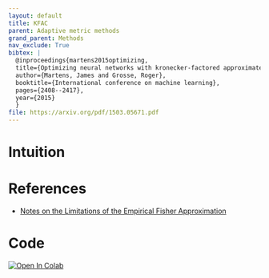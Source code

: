 ```yaml
---
layout: default
title: KFAC
parent: Adaptive metric methods
grand_parent: Methods
nav_exclude: True
bibtex: |
  @inproceedings{martens2015optimizing,
  title={Optimizing neural networks with kronecker-factored approximate curvature},
  author={Martens, James and Grosse, Roger},
  booktitle={International conference on machine learning},
  pages={2408--2417},
  year={2015}
  }
file: https://arxiv.org/pdf/1503.05671.pdf
---
```

# Intuition
# References
* [Notes on the Limitations of the Empirical Fisher Approximation](https://www.inference.vc/on-empirical-fisher-information/)

# Code
[![Open In Colab](https://colab.research.google.com/assets/colab-badge.svg#button)](https://colab.research.google.com/github/MerkulovDaniil/optim/blob/master/assets/Notebooks/KFAC.ipynb)
